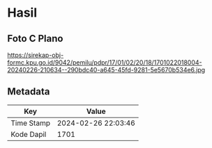 # Hasil

## Foto C Plano

https://sirekap-obj-formc.kpu.go.id/9042/pemilu/pdpr/17/01/02/20/18/1701022018004-20240226-210634--290bdc40-a645-45fd-9281-5e5670b534e6.jpg


## Metadata

| Key        | Value               |
| ---------- | ------------------- |
| Time Stamp | 2024-02-26 22:03:46 |
| Kode Dapil | 1701                |



